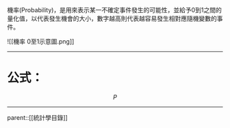 機率(Probability)，是用來表示某一不確定事件發生的可能性，並給予0到1之間的量化值，以代表發生機會的大小，數字越高則代表越容易發生相對應隨機變數的事件。

![[機率 0至1示意圖.png]]
- - -
# 公式：
$$
P
$$
- - -
parent::[[統計學目錄]]